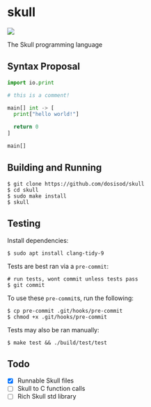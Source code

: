 # skull

![](https://github.com/dosisod/skull/workflows/tests/badge.svg)

The Skull programming language

## Syntax Proposal

```python
import io.print

# this is a comment!

main[] int -> [
  print["hello world!"]

  return 0
]

main[]
```

## Building and Running

```
$ git clone https://github.com/dosisod/skull
$ cd skull
$ sudo make install
$ skull
```

## Testing

Install dependencies:

```
$ sudo apt install clang-tidy-9
```

Tests are best ran via a `pre-commit`:

```
# run tests, wont commit unless tests pass
$ git commit
```

To use these `pre-commit`s, run the following:

```
$ cp pre-commit .git/hooks/pre-commit
$ chmod +x .git/hooks/pre-commit
```

Tests may also be ran manually:

```
$ make test && ./build/test/test
```

## Todo

- [x] Runnable Skull files
- [ ] Skull to C function calls
- [ ] Rich Skull std library
